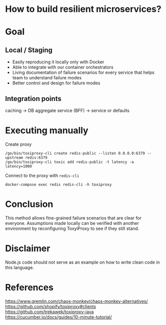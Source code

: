 # How to build resilient microservices?

# Goal
## Local / Staging
- Easily reproducing it locally only with Docker
- Able to integrate with our container orchestrators
- Living documentation of failure scenarios for every service that helps team to understand failure modes
- Better control and design for failure modes

## Integration points
caching -> DB
aggregate service (BFF) -> service or defaults

# Executing manually
Create proxy
```
/go/bin/toxiproxy-cli create redis-public --listen 0.0.0.0:6379 --upstream redis:6379
/go/bin/toxiproxy-cli toxic add redis-public -t latency -a latency=1000
```

Connect to the proxy with `redis-cli`
```
docker-compose exec redis redis-cli -h toxiproxy
```

# Conclusion
This method allows fine-grained failure scenarios that are clear for everyone. Assumptions made locally can be verified with another environment by reconfiguring ToxyiProxy to see if they still stand.

# Disclaimer
Node.js code should not serve as an example on how to write clean code in this language.

# References
https://www.gremlin.com/chaos-monkey/chaos-monkey-alternatives/
https://github.com/shopify/toxiproxy#clients
https://github.com/trekawek/toxiproxy-java
https://cucumber.io/docs/guides/10-minute-tutorial/
